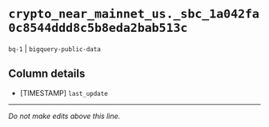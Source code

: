 # `crypto_near_mainnet_us._sbc_1a042fa0c8544ddd8c5b8eda2bab513c`
`bq-1` | `bigquery-public-data`

## Column details
* [TIMESTAMP] `last_update`

-------------------------------------------------------------------------------
*Do not make edits above this line.*
